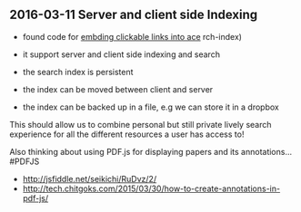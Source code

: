## 2016-03-11  Server and client side Indexing

- found code for [embding clickable links into ace](http://jsbin.com/jehopaja/4/edit?html,output)
rch-index)

- it support server and client side indexing and search
- the search index is persistent 
- the index can be moved between client and server 
- the index can be backed up in a file, e.g we can store it in a dropbox

This should allow us to combine personal but still private lively search experience for all the different resources a user has access to!

Also thinking about using PDF.js for displaying papers and its annotations... #PDFJS

- http://jsfiddle.net/seikichi/RuDvz/2/
- http://tech.chitgoks.com/2015/03/30/how-to-create-annotations-in-pdf-js/
